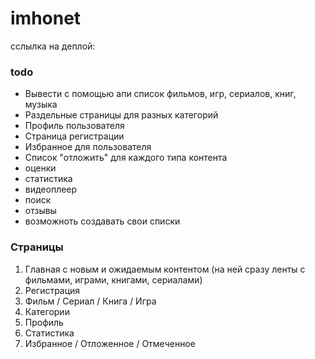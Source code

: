 # imhonet

сслылка на деплой:

### todo

- Вывести с помощью апи список фильмов, игр, сериалов, книг, музыка
- Раздельные страницы для разных категорий
- Профиль пользователя
- Страница регистрации
- Избранное для пользователя
- Список "отложить" для каждого типа контента
- оценки
- статистика
- видеоплеер
- поиск
- отзывы
- возможноть создавать свои списки

### Страницы

1. Главная с новым и ожидаемым контентом (на ней сразу ленты с фильмами, играми, книгами, сериалами)
2. Регистрация
3. Фильм / Сериал / Книга / Игра
4. Категории
5. Профиль
6. Статистика
7. Избранное / Отложенное / Отмеченное
